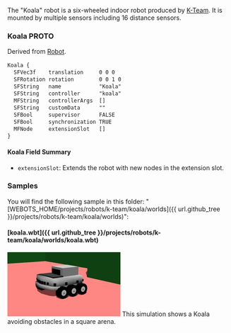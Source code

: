 The "Koala" robot is a six-wheeled indoor robot produced by [K-Team](https://www.k-team.com/mobile-robotics-products/koala).
It is mounted by multiple sensors including 16 distance sensors.

### Koala PROTO

Derived from [Robot](https://cyberbotics.com/doc/reference/robot).

```
Koala {
  SFVec3f    translation     0 0 0
  SFRotation rotation        0 0 1 0
  SFString   name            "Koala"
  SFString   controller      "koala"
  MFString   controllerArgs  []
  SFString   customData      ""
  SFBool     supervisor      FALSE
  SFBool     synchronization TRUE
  MFNode     extensionSlot   []
}
```

#### Koala Field Summary

- `extensionSlot`: Extends the robot with new nodes in the extension slot.

### Samples

You will find the following sample in this folder: "[WEBOTS\_HOME/projects/robots/k-team/koala/worlds]({{ url.github_tree }}/projects/robots/k-team/koala/worlds)":

#### [koala.wbt]({{ url.github_tree }}/projects/robots/k-team/koala/worlds/koala.wbt)

![koala.wbt.png](images/koala/koala.wbt.thumbnail.jpg) This simulation shows a Koala avoiding obstacles in a square arena.
